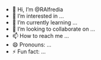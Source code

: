 - 👋 Hi, I’m @RAlfredia
- 👀 I’m interested in ...
- 🌱 I’m currently learning ...
- 💞️ I’m looking to collaborate on ...
- 📫 How to reach me ...
- 😄 Pronouns: ...
- ⚡ Fun fact: ...

<!---
RAlfredia/RAlfredia is a ✨ special ✨ repository because its `README.md` (this file) appears on your GitHub profile.
You can click the Preview link to take a look at your changes.
--->
